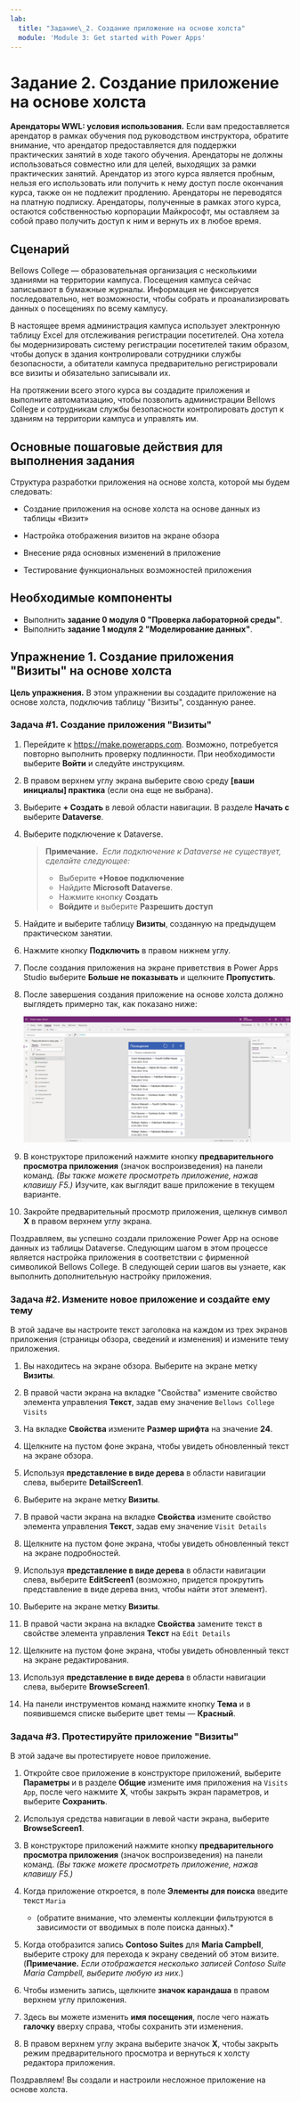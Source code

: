 ```yaml
---
lab:
  title: "Задание\_2. Создание приложение на основе холста"
  module: 'Module 3: Get started with Power Apps'
---
```


# Задание 2. Создание приложение на основе холста

**Арендаторы WWL: условия использования.** Если вам предоставляется арендатор в рамках обучения под руководством инструктора, обратите внимание, что арендатор предоставляется для поддержки практических занятий в ходе такого обучения. Арендаторы не должны использоваться совместно или для целей, выходящих за рамки практических занятий. Арендатор из этого курса является пробным, нельзя его использовать или получить к нему доступ после окончания курса, также он не подлежит продлению. Арендаторы не переводятся на платную подписку. Арендаторы, полученные в рамках этого курса, остаются собственностью корпорации Майкрософт, мы оставляем за собой право получить доступ к ним и вернуть их в любое время. 

## Сценарий

Bellows College — образовательная организация с несколькими зданиями на территории кампуса. Посещения кампуса сейчас записывают в бумажные журналы. Информация не фиксируется последовательно, нет возможности, чтобы собрать и проанализировать данных о посещениях по всему кампусу.

В настоящее время администрация кампуса использует электронную таблицу Excel для отслеживания регистрации посетителей. Она хотела бы модернизировать систему регистрации посетителей таким образом, чтобы допуск в здания контролировали сотрудники службы безопасности, а обитатели кампуса предварительно регистрировали все визиты и обязательно записывали их.

На протяжении всего этого курса вы создадите приложения и выполните автоматизацию, чтобы позволить администрации Bellows College и сотрудникам службы безопасности контролировать доступ к зданиям на территории кампуса и управлять им.


## Основные пошаговые действия для выполнения задания

Структура разработки приложения на основе холста, которой мы будем следовать:

- Создание приложения на основе холста на основе данных из таблицы «Визит»

- Настройка отображения визитов на экране обзора

- Внесение ряда основных изменений в приложение

- Тестирование функциональных возможностей приложения

## Необходимые компоненты

- Выполнить **задание 0 модуля 0 "Проверка лабораторной среды"**.
- Выполнить **задание 1 модуля 2 "Моделирование данных"**.


## Упражнение 1. Создание приложения "Визиты" на основе холста

**Цель упражнения.** В этом упражнении вы создадите приложение на основе холста, подключив таблицу "Визиты", созданную ранее.


### Задача \#1. Создание приложения "Визиты"

1.  Перейдите к <https://make.powerapps.com>. Возможно, потребуется повторно выполнить проверку подлинности. При необходимости выберите **Войти** и следуйте инструкциям.

2.  В правом верхнем углу экрана выберите свою среду **[ваши инициалы] практика** (если она еще не выбрана).

3.  Выберите **+ Создать** в левой области навигации. В разделе **Начать с** выберите **Dataverse**.

4.  Выберите подключение к Dataverse.

    > **Примечание.**  *Если подключение к Dataverse не существует, сделайте следующее:*
    > - Выберите **+Новое подключение**
    > - Найдите **Microsoft Dataverse**.
    > - Нажмите кнопку **Создать**
    > - **Войдите** и выберите **Разрешить доступ**

5.  Найдите и выберите таблицу **Визиты**, созданную на предыдущем практическом занятии.

6.  Нажмите кнопку **Подключить** в правом нижнем углу.

7.  После создания приложения на экране приветствия в Power Apps Studio выберите **Больше не показывать** и щелкните **Пропустить**.

8.  После завершения создания приложение на основе холста должно выглядеть примерно так, как показано ниже:

    ![Приложение на основе холста, созданное на основе данных таблицы «Визит».](media/2-canvas-app-from-data.png)

9.  В конструкторе приложений нажмите кнопку **предварительного просмотра приложения** (значок воспроизведения) на панели команд. *(Вы также можете просмотреть приложение, нажав клавишу F5.)* Изучите, как выглядит ваше приложение в текущем варианте.

10. Закройте предварительный просмотр приложения, щелкнув символ **X** в правом верхнем углу экрана.

Поздравляем, вы успешно создали приложение Power App на основе данных из таблицы Dataverse. Следующим шагом в этом процессе является настройка приложения в соответствии с фирменной символикой Bellows College. В следующей серии шагов вы узнаете, как выполнить дополнительную настройку приложения.


### Задача \#2. Измените новое приложение и создайте ему тему

В этой задаче вы настроите текст заголовка на каждом из трех экранов приложения (страницы обзора, сведений и изменения) и измените тему приложения. 

1.  Вы находитесь на экране обзора. Выберите на экране метку **Визиты**.

1.  В правой части экрана на вкладке "Свойства" измените свойство элемента управления **Текст**, задав ему значение `Bellows College Visits`

1.  На вкладке **Свойства** измените **Размер шрифта** на значение **24**. 

1.  Щелкните на пустом фоне экрана, чтобы увидеть обновленный текст на экране обзора. 

1.  Используя **представление в виде дерева** в области навигации слева, выберите **DetailScreen1**. 

1.  Выберите на экране метку **Визиты**.

1.  В правой части экрана на вкладке **Свойства** измените свойство элемента управления **Текст**, задав ему значение `Visit Details`

1.  Щелкните на пустом фоне экрана, чтобы увидеть обновленный текст на экране подробностей.

1.  Используя **представление в виде дерева** в области навигации слева, выберите **EditScreen1** (возможно, придется прокрутить представление в виде дерева вниз, чтобы найти этот элемент).

1.  Выберите на экране метку **Визиты**.

1.  В правой части экрана на вкладке **Свойства** замените текст в свойстве элемента управления **Текст** на `Edit Details`

1.  Щелкните на пустом фоне экрана, чтобы увидеть обновленный текст на экране редактирования.

1.  Используя **представление в виде дерева** в области навигации слева, выберите **BrowseScreen1**.

1.  На панели инструментов команд нажмите кнопку **Тема** и в появившемся списке выберите цвет темы — **Красный**.


### Задача \#3. Протестируйте приложение "Визиты"

В этой задаче вы протестируете новое приложение.

1.  Откройте свое приложение в конструкторе приложений, выберите **Параметры** и в разделе **Общие** измените имя приложения на `Visits App`, после чего нажмите **X**, чтобы закрыть экран параметров, и выберите **Сохранить**.

2.  Используя средства навигации в левой части экрана, выберите **BrowseScreen1**.

3.  В конструкторе приложений нажмите кнопку **предварительного просмотра приложения** (значок воспроизведения) на панели команд. *(Вы также можете просмотреть приложение, нажав клавишу F5.)*

4.  Когда приложение откроется, в поле **Элементы для поиска** введите текст `Maria`
    * (обратите внимание, что элементы коллекции фильтруются в зависимости от вводимых в поле поиска данных).*

5.  Когда отобразится запись **Contoso Suites** для **Maria Campbell**, выберите строку для перехода к экрану сведений об этом визите. (**Примечание.** *Если отображается несколько записей Contoso Suite Maria Campbell, выберите любую из них.*)

6.  Чтобы изменить запись, щелкните **значок карандаша** в правом верхнем углу приложения.

7.  Здесь вы можете изменить **имя посещения**, после чего нажать **галочку** вверху справа, чтобы сохранить эти изменения.

8.  В правом верхнем углу экрана выберите значок **X**, чтобы закрыть режим предварительного просмотра и вернуться к холсту редактора приложения.

Поздравляем! Вы создали и настроили несложное приложение на основе холста.

